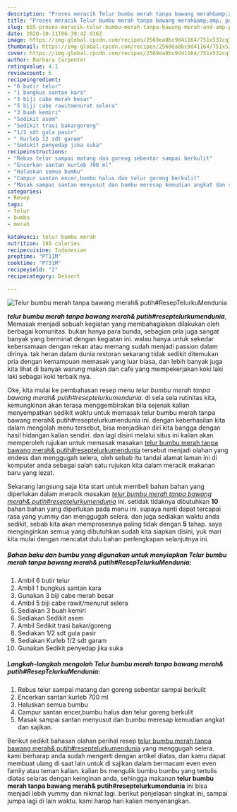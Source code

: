 ```yaml
---
description: "Proses meracik Telur bumbu merah tanpa bawang merah&amp;amp; putih#ResepTelurkuMendunia yang Sempurna"
title: "Proses meracik Telur bumbu merah tanpa bawang merah&amp;amp; putih#ResepTelurkuMendunia yang Sempurna"
slug: 655-proses-meracik-telur-bumbu-merah-tanpa-bawang-merah-and-amp-putihreseptelurkumendunia-yang-sempurna
date: 2020-10-11T06:39:42.916Z
image: https://img-global.cpcdn.com/recipes/2569ea8bc9d41164/751x532cq70/telur-bumbu-merah-tanpa-bawang-merah-putihreseptelurkumendunia-foto-resep-utama.jpg
thumbnail: https://img-global.cpcdn.com/recipes/2569ea8bc9d41164/751x532cq70/telur-bumbu-merah-tanpa-bawang-merah-putihreseptelurkumendunia-foto-resep-utama.jpg
cover: https://img-global.cpcdn.com/recipes/2569ea8bc9d41164/751x532cq70/telur-bumbu-merah-tanpa-bawang-merah-putihreseptelurkumendunia-foto-resep-utama.jpg
author: Barbara Carpenter
ratingvalue: 4.1
reviewcount: 6
recipeingredient:
- "6 butir telur"
- "1 bungkus santan kara"
- "3 biji cabe merah besar"
- "5 biji cabe rawitmenurut selera"
- "3 buah kemiri"
- "Sedikit asem"
- "Sedikit trasi bakargoreng"
- "1/2 sdt gula pasir"
- " Kurleb 12 sdt garam"
- "Sedikit penyedap jika suka"
recipeinstructions:
- "Rebus telur sampai matang dan goreng sebentar sampai berkulit"
- "Encerkan santan kurleb 700 ml"
- "Haluskan semua bumbu"
- "Campur santan encer,bumbu halus dan telur goreng berkulit"
- "Masak sampai santan menyusut dan bumbu meresap kemudian angkat dan sajikan."
categories:
- Resep
tags:
- telur
- bumbu
- merah

katakunci: telur bumbu merah 
nutrition: 185 calories
recipecuisine: Indonesian
preptime: "PT11M"
cooktime: "PT31M"
recipeyield: "2"
recipecategory: Dessert

---
```



![Telur bumbu merah tanpa bawang merah&amp; putih#ResepTelurkuMendunia](https://img-global.cpcdn.com/recipes/2569ea8bc9d41164/751x532cq70/telur-bumbu-merah-tanpa-bawang-merah-putihreseptelurkumendunia-foto-resep-utama.jpg)

<b><i>telur bumbu merah tanpa bawang merah&amp; putih#reseptelurkumendunia</i></b>, Memasak menjadi sebuah kegiatan yang membahagiakan dilakukan oleh berbagai komunitas. bukan hanya para bunda, sebagian pria juga sangat banyak yang berminat dengan kegiatan ini. walau hanya untuk sekedar kebersamaan dengan rekan atau memang sudah menjadi passion dalam dirinya. tak heran dalam dunia restoran sekarang tidak sedikit ditemukan pria dengan kemampuan memasak yang luar biasa, dan lebih banyak juga kita lihat di banyak warung makan dan cafe yang mempekerjakan koki laki laki sebagai koki terbaik nya.

Oke, kita mulai ke pembahasan resep menu <i>telur bumbu merah tanpa bawang merah&amp; putih#reseptelurkumendunia</i>. di sela sela rutinitas kita, kemungkinan akan terasa menggembirakan bila sejenak kalian menyempatkan sedikit waktu untuk memasak telur bumbu merah tanpa bawang merah&amp; putih#reseptelurkumendunia ini. dengan keberhasilan kita dalam mengolah menu tersebut, bisa menjadikan diri kita bangga dengan hasil hidangan kalian sendiri. dan lagi disini melalui situs ini kalian akan memperoleh rujukan untuk memasak masakan <u>telur bumbu merah tanpa bawang merah&amp; putih#reseptelurkumendunia</u> tersebut menjadi olahan yang endess dan menggugah selera, oleh sebab itu tandai alamat laman ini di komputer anda sebagai salah satu rujukan kita dalam meracik makanan baru yang lezat.




Sekarang langsung saja kita start untuk membeli bahan bahan yang diperlukan dalam meracik masakan <u><i>telur bumbu merah tanpa bawang merah&amp; putih#reseptelurkumendunia</i></u> ini. setidak tidaknya dibutuhkan <b>10</b> bahan bahan yang diperlukan pada menu ini. supaya nanti dapat tercapai rasa yang yummy dan menggugah selera. dan juga sediakan waktu anda sedikit, sebab kita akan memprosesnya paling tidak dengan <b>5</b> tahap. saya menginginkan semua yang dibutuhkan sudah kita siapkan disini, yuk mari kita mulai dengan mencatat dulu bahan perlengkapan selanjutnya ini.

<!--inarticleads1-->

##### Bahan baku dan bumbu yang digunakan untuk menyiapkan Telur bumbu merah tanpa bawang merah&amp; putih#ResepTelurkuMendunia:

1. Ambil 6 butir telur
1. Ambil 1 bungkus santan kara
1. Gunakan 3 biji cabe merah besar
1. Ambil 5 biji cabe rawit/menurut selera
1. Sediakan 3 buah kemiri
1. Sediakan Sedikit asem
1. Ambil Sedikit trasi bakar/goreng
1. Sediakan 1/2 sdt gula pasir
1. Sediakan  Kurleb 1/2 sdt garam
1. Gunakan Sedikit penyedap jika suka




<!--inarticleads2-->

##### Langkah-langkah mengolah Telur bumbu merah tanpa bawang merah&amp; putih#ResepTelurkuMendunia:

1. Rebus telur sampai matang dan goreng sebentar sampai berkulit
1. Encerkan santan kurleb 700 ml
1. Haluskan semua bumbu
1. Campur santan encer,bumbu halus dan telur goreng berkulit
1. Masak sampai santan menyusut dan bumbu meresap kemudian angkat dan sajikan.




Berikut sedikit bahasan olahan perihal resep <u>telur bumbu merah tanpa bawang merah&amp; putih#reseptelurkumendunia</u> yang menggugah selera. kami berharap anda sudah mengerti dengan artikel diatas, dan kamu dapat membuat ulang di saat lain untuk di sajikan dalam bermacam even even family atau teman kalian. kalian bs mengulik bumbu bumbu yang tertulis diatas selaras dengan keinginan anda, sehingga makanan <b>telur bumbu merah tanpa bawang merah&amp; putih#reseptelurkumendunia</b> ini bisa menjadi lebih yummy dan nikmat lagi. berikut penjelasan singkat ini, sampai jumpa lagi di lain waktu. kami harap hari kalian menyenangkan.
